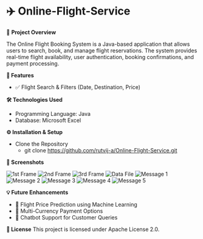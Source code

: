 # ✈️ Online-Flight-Service
📌 **Project Overview**
  
  The Online Flight Booking System is a Java-based application that allows users to search, book, and manage flight reservations. The system provides real-time flight availability, user authentication, booking confirmations, and payment processing.

**🎯 Features**
  - ✅ Flight Search & Filters (Date, Destination, Price)

**🛠️ Technologies Used**
- Programming Language: Java
- Database: Microsoft Excel

**⚙️ Installation & Setup**
  - Clone the Repository
      - git clone https://github.com/rutvij-a/Online-Flight-Service.git

**📸 Screenshots**

 ![1st Frame](https://github.com/user-attachments/assets/729c55d0-5de0-445b-ba46-9ad2a78421ae)
 ![2nd Frame](https://github.com/user-attachments/assets/c3f2ba7a-2162-427f-b4c5-f57c67e713b7)
 ![3rd Frame](https://github.com/user-attachments/assets/68c2f44a-82ac-4f2b-978c-a5d9923c8812)
 ![Data File](https://github.com/user-attachments/assets/0cd9643c-f103-497a-990e-7c1786f000e1)
 ![Message 1](https://github.com/user-attachments/assets/6685add3-9c55-43fa-bb9e-6f0956f91fef)
 ![Message 2](https://github.com/user-attachments/assets/af16ee6f-9867-427d-b5a5-6cabc843c75a)
 ![Message 3](https://github.com/user-attachments/assets/fa7e4b60-95e9-492a-bbc6-4f4e339f3b7c)
 ![Message 4](https://github.com/user-attachments/assets/29c400ed-0441-487b-8e86-f198e62ba0ed)
 ![Message 5](https://github.com/user-attachments/assets/5d959016-a6b2-4e5c-b4d3-a71329f71111)

**💡 Future Enhancements**
 - 🔹 Flight Price Prediction using Machine Learning
 - 🔹 Multi-Currency Payment Options
 - 🔹 Chatbot Support for Customer Queries


**📜 License**
This project is licensed under Apache License 2.0.
